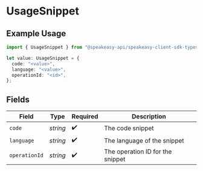 # UsageSnippet

## Example Usage

```typescript
import { UsageSnippet } from "@speakeasy-api/speakeasy-client-sdk-typescript/sdk/models/shared";

let value: UsageSnippet = {
  code: "<value>",
  language: "<value>",
  operationId: "<id>",
};
```

## Fields

| Field                            | Type                             | Required                         | Description                      |
| -------------------------------- | -------------------------------- | -------------------------------- | -------------------------------- |
| `code`                           | *string*                         | :heavy_check_mark:               | The code snippet                 |
| `language`                       | *string*                         | :heavy_check_mark:               | The language of the snippet      |
| `operationId`                    | *string*                         | :heavy_check_mark:               | The operation ID for the snippet |